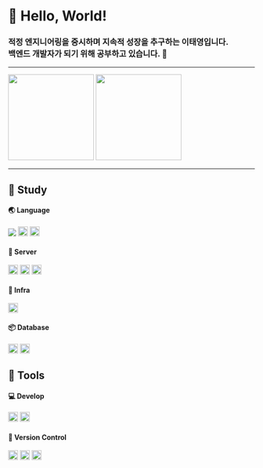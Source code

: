<!DOCTYPE html>
<html lang="en">
<head>
    <meta charset="UTF-8">
    <link href="style.css" rel="stylesheet">
</head>
<body>
<div class="introduction">
    <h1>👋 Hello, World!</h1>
    <h3>적정 엔지니어링을 중시하며 지속적 성장을 추구하는 이태영입니다.<br />
        백엔드 개발자가 되기 위해 공부하고 있습니다. 📕</h4>
</div>
<hr>
<div class="status">
    <div class="status-line">
        <img src="https://github-readme-stats.vercel.app/api?username=Daybreak312&show_icons=true&theme=slateorange"
             height=175>
        <img src="http://mazassumnida.wtf/api/v2/generate_badge?boj=leety6073" height=175>
    </div>
</div>
<hr>
<div class="info">
    <div class="info-component">
        <div class="info-header">
            <h2>📖 Study</h2>
        </div>
        <div class="info-main">
            <h4>🌏 Language</h4>
            <div class="info-contents">
                <img src="https://wakatime.com/badge/user/018afffb-16d5-4b61-b3db-2e2199441f14.svg">
                <img src="https://img.shields.io/badge/Java-36393F?style=flat&logo=java&logoColor=EA2D2E"
                     alt="JAVA" height=20>
                <img src="https://img.shields.io/badge/Kotlin-36393F?style=flat&logo=Kotlin&logoColor=7F52FF"
                     alt="Kotlin" height=20>
            </div>
            <h4>🧱 Server</h4>
            <div class="info-contents">
                <img src="https://img.shields.io/badge/Spring Boot-36393F?style=flat&logo=SpringBoot&logoColor=6DB33F"
                     alt="Spring" height=20>
                <img src="https://img.shields.io/badge/JUnit5-36393F?style=flat&logo=junit5&logoColor=25A162"
                     alt="Spring" height=20>
                <img src="https://img.shields.io/badge/Github actions-36393F?style=flat&logo=githubactions&logoColor=2088FF"
                     alt="githubactions" height=20>
            </div>
            <h4>📡 Infra</h4>
            <div class="info-contents">
                <img src="https://img.shields.io/badge/Docker-36393F?style=flat&logo=docker&logoColor=2496ED"
                     alt="githubactions" height=20>
            </div>
            <h4>📦 Database</h4>
            <div class="info-contents">
                <img src="https://img.shields.io/badge/MySQL-36393F?style=flat&logo=mysql&logoColor=4479A1"
                     alt="Spring" height=20>
                <img src="https://img.shields.io/badge/Redis-36393F?style=flat&logo=redis&logoColor=DC382D"
                     alt="Spring" height=20>
            </div>
        </div>
    </div>
    <div class="info-component">
        <div class="info-header">
            <h2>📐 Tools</h2>
        </div>
        <h4>💻 Develop</h4>
        <div class="info-contents">
            <img src="https://img.shields.io/badge/Visual Studio-36393F?style=flat&logo=visualstudio&logoColor=5C2D91"
                 alt="Visual Studio" height=20>
            <img src="https://img.shields.io/badge/IntelliJ idea-36393F?style=flat&logo=intellijidea&logoColor=167EEF"
                 alt="intellijidea" height=20>
        </div>
        <h4>💾 Version Control</h4>
        <div class="info-contents">
            <img src="https://img.shields.io/badge/Git-36393F?style=flat&logo=git&logoColor=F05032"
                 alt="Git" height=20>
            <img src="https://img.shields.io/badge/GitHub-36393F?style=flat&logo=github&logoColor=181717"
                 alt="GitHub" height=20>
            <img src="https://img.shields.io/badge/GitKraken-36393F?style=flat&logo=github&logoColor=179287"
                 alt="GitKraken" height=20>
        </div>
    </div>
</div>
</body>
</html>
